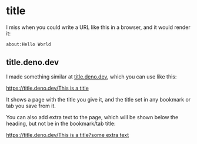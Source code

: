 # title

I miss when you could write a URL like this in a browser, and it would render
it:

    about:Hello World

## title.deno.dev

I made something similar at [title.deno.dev](https://title.deno.dev/), which you
can use like this:

[https://title.deno.dev/This is a title](https://title.deno.dev/This%20is%20a%20title)

It shows a page with the title you give it, and the title set in any bookmark or
tab you save from it.

You can also add extra text to the page, which will be shown below the heading,
but not be in the bookmark/tab title:

[https://title.deno.dev/This is a title?some extra text](https://title.deno.dev/This%20is%20a%20title?some%20extra%20text)
